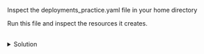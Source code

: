 Inspect the deployments_practice.yaml file in your home directory

Run this file and inspect the resources it creates.

<br>

<details>
<summary>Solution</summary>
Inspect the file and see that there are 4 configuration maps and 4 deployments

```plain 
vi /root/deployments_practice.yaml
```{{exec}}

Deploy the resources
```plain
kubectl create -f /root/deployments_practice.yaml
```{{exec}}

Inspect the resources that were created

```plain
kubectl get cm
```{{exec}}

```plain
kubectl get deployments
```{{exec}}

```plain
kubectl get pods
```{{exec}}
</details>
